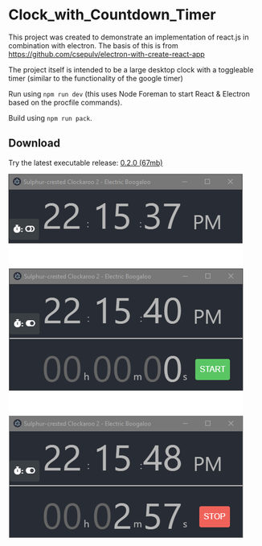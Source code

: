 # Clock_with_Countdown_Timer
This project was created to demonstrate an implementation of react.js in combination with electron. The basis of this is from https://github.com/csepulv/electron-with-create-react-app

The project itself is intended to be a large desktop clock with a toggleable timer (similar to the functionality of the google timer)

Run using `npm run dev` (this uses Node Foreman to start React & Electron based on the procfile commands).

Build using `npm run pack`.

## Download
Try the latest executable release:
[0.2.0 (67mb)](https://github.com/Shrugsy/Clock_with_Countdown_Timer/releases/download/0.2.0/ClockWithCountdownTimer_0.2.0.zip)

![Clock with various states](https://raw.githubusercontent.com/Shrugsy/Clock_with_Countdown_Timer/master/img1.png)
